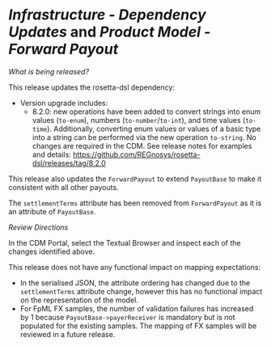 # *Infrastructure - Dependency Updates* and *Product Model - Forward Payout*

_What is being released?_

This release updates the rosetta-dsl dependency:

- Version upgrade includes:
  - 8.2.0: new operations have been added to convert strings into enum values (`to-enum`), numbers (`to-number`/`to-int`), and time values (`to-time`). Additionally, converting enum values or values of a basic type into a string can be performed via the new operation `to-string`. No changes are required in the CDM. See release notes for examples and details: https://github.com/REGnosys/rosetta-dsl/releases/tag/8.2.0

This release also updates the `ForwardPayout` to extend `PayoutBase` to make it consistent with all other payouts.

The `settlementTerms` attribute has been removed from `ForwardPayout` as it is an attribute of `PayoutBase`.

_Review Directions_

In the CDM Portal, select the Textual Browser and inspect each of the changes identified above.

This release does not have any functional impact on mapping expectations:

- In the serialised JSON, the attribute ordering has changed due to the `settlementTerms` attribute change, however this has no functional impact on the representation of the model.
- For FpML FX samples, the number of validation failures has increased by 1 because `PayoutBase->payerReceiver` is mandatory but is not populated for the existing samples.  The mapping of FX samples will be reviewed in a future release.
